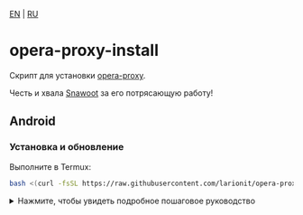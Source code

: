 [EN] | [RU]

[EN]: https://github.com/larionit/opera-proxy-install/blob/dev/README.md
[RU]: https://github.com/larionit/opera-proxy-install/blob/dev/ru/README.md

# opera-proxy-install

Скрипт для установки [opera-proxy](https://github.com/Snawoot/opera-proxy).

Честь и хвала [Snawoot](https://github.com/Snawoot) за его потрясающую работу!

## Android

### Установка и обновление

Выполните в Termux:

```bash
bash <(curl -fsSL https://raw.githubusercontent.com/larionit/opera-proxy-install/dev/ru/opera-proxy-install-android.sh)
```

<details>
  <summary>Нажмите, чтобы увидеть подробное пошаговое руководство</summary>

### 1. Подготовка

1. Установите [Termux](https://termux.dev/) из [Google play](https://play.google.com/store/apps/details?id=com.termux), [F-Droid](https://f-droid.org/en/packages/com.termux/) или [GitHub](https://github.com/termux/termux-app/releases)

2. Установите [Adguard](https://adguard.com/en/adguard-android/overview.html) из  [GitHub](https://github.com/AdguardTeam/AdguardForAndroid/releases)

### 2. Установка и запуск opera-proxy

1. Откройте Termux и выполните эту команду:

```bash
bash <(curl -fsSL https://raw.githubusercontent.com/larionit/opera-proxy-install/dev/ru/opera-proxy-install-android.sh)
```

***Подсказка:*** *скопируйте, вставьте и нажмите Enter*

2. После успешной установки запустите opera-proxy с помощью этой команды:

```bash
opera-proxy
```

### 3. Настройка маршрутизации

1. Откройте приложение Adguard, примите условия и положения

2. Перейдите в: *Настройки -> Фильтрация -> Сеть -> Прокси -> Прокси-сервер ->* ***Добавить прокси-сервер***

    * Имя прокси: `opera-proxy`
    * Тип прокси: `HTTP` 
    * Хост: `127.0.0.1`
    * Порт: `18080`
    * Использовать FakeDNS: `ВКЛ`

    Нажмите `Сохранить и выбрать`, вернитесь на страницу "**Прокси**".

3. В разделе: *Настройки -> Фильтрация -> Сеть -> Прокси ->* ***Приложения, работающие через прокси***

    * Наберите "*Termux*" в поле для поиска
    * Переведите переключатель в положение `ВЫКЛ`

4. Вернитесь в: *Настройки -> Фильтрация -> Сеть ->* ***Прокси***
    
    * Установите переключатель рядом с Proxy в положение `ВКЛ`.

5. Откройте главную страницу приложения и нажмите на `БОЛЬШУЮ КНОПКУ` в центре 

Готово! Проверить результат можно перейдя на сайт [showmyip.com](https://showmyip.com/)

</details>